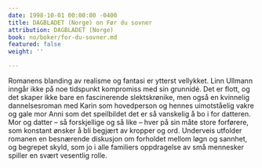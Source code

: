 ```yaml
---
date: 1998-10-01 00:00:00 -0400
title: DAGBLADET (Norge) on Før du sovner
attribution: DAGBLADET (Norge)
book: no/boker/for-du-sovner.md
featured: false
weight: ''

---
```

Romanens blanding av realisme og fantasi er ytterst vellykket. Linn Ullmann inngår ikke på noe tidspunkt kompromiss med sin grunnidé. Det er flott, og det skaper ikke bare en fascinerende slektskrønike, men også en kvinnelig dannelsesroman med Karin som hovedperson og hennes uimotståelig vakre og gale mor Anni som det speilbildet det er så vanskelig å bo i for datteren. Mor og datter – så forskjellige og så like – hver på sin måte store forførere, som konstant ønsker å bli begjært av kropper og ord. Underveis utfolder romanen en besnærende diskusjon om forholdet mellom løgn og sannhet, og begrepet skyld, som jo i alle familiers oppdragelse av små mennesker spiller en svært vesentlig rolle.